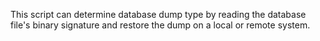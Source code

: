 This script can determine database dump type by reading the database file's binary signature and restore the dump on a local or remote system. 

